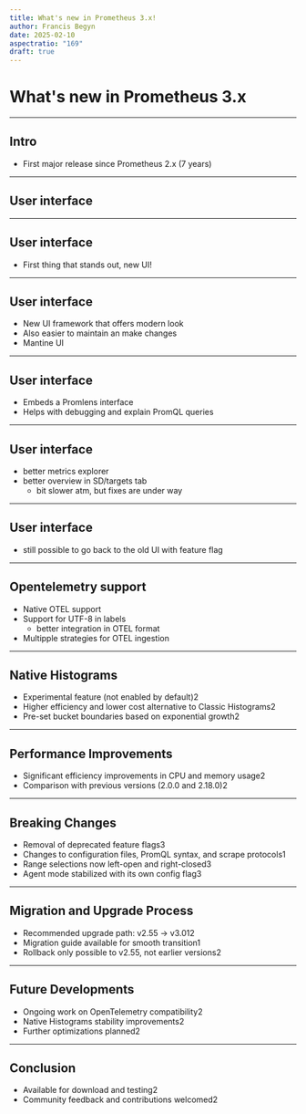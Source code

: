 ```yaml
---
title: What's new in Prometheus 3.x!
author: Francis Begyn
date: 2025-02-10
aspectratio: "169"
draft: true
---
```


# What's new in Prometheus 3.x

---

## Intro

*  First major release since Prometheus 2.x (7 years)

---

## User interface

---

## User interface

* First thing that stands out, new UI!

---

## User interface

* New UI framework that offers modern look
* Also easier to maintain an make changes
* Mantine UI

---

## User interface

* Embeds a Promlens interface
* Helps with debugging and explain PromQL queries

---

## User interface

* better metrics explorer
* better overview in SD/targets tab
  * bit slower atm, but fixes are under way

---

## User interface

* still possible to go back to the old UI with feature flag

---

## Opentelemetry support

* Native OTEL support
* Support for UTF-8 in labels
  * better integration in OTEL format
* Multipple strategies for OTEL ingestion

---

## Native Histograms

* Experimental feature (not enabled by default)2
* Higher efficiency and lower cost alternative to Classic Histograms2
* Pre-set bucket boundaries based on exponential growth2

---

## Performance Improvements

* Significant efficiency improvements in CPU and memory usage2
* Comparison with previous versions (2.0.0 and 2.18.0)2

---

## Breaking Changes

* Removal of deprecated feature flags3
* Changes to configuration files, PromQL syntax, and scrape protocols1
* Range selections now left-open and right-closed3
* Agent mode stabilized with its own config flag3

---

## Migration and Upgrade Process

* Recommended upgrade path: v2.55 -> v3.012
* Migration guide available for smooth transition1
* Rollback only possible to v2.55, not earlier versions2

---

## Future Developments

* Ongoing work on OpenTelemetry compatibility2
* Native Histograms stability improvements2
* Further optimizations planned2

---

## Conclusion

* Available for download and testing2
* Community feedback and contributions welcomed2
